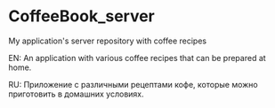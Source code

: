 # CoffeeBook_server
My application's server repository with coffee recipes

EN:
An application with various coffee recipes that can be prepared at home.

RU:
Приложение с различными рецептами кофе, которые можно приготовить в домашних условиях.
